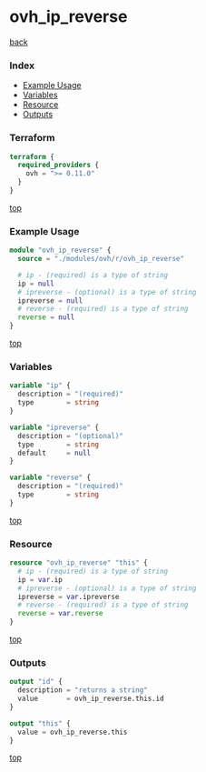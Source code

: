 # ovh_ip_reverse

[back](../ovh.md)

### Index

- [Example Usage](#example-usage)
- [Variables](#variables)
- [Resource](#resource)
- [Outputs](#outputs)

### Terraform

```terraform
terraform {
  required_providers {
    ovh = ">= 0.11.0"
  }
}
```

[top](#index)

### Example Usage

```terraform
module "ovh_ip_reverse" {
  source = "./modules/ovh/r/ovh_ip_reverse"

  # ip - (required) is a type of string
  ip = null
  # ipreverse - (optional) is a type of string
  ipreverse = null
  # reverse - (required) is a type of string
  reverse = null
}
```

[top](#index)

### Variables

```terraform
variable "ip" {
  description = "(required)"
  type        = string
}

variable "ipreverse" {
  description = "(optional)"
  type        = string
  default     = null
}

variable "reverse" {
  description = "(required)"
  type        = string
}
```

[top](#index)

### Resource

```terraform
resource "ovh_ip_reverse" "this" {
  # ip - (required) is a type of string
  ip = var.ip
  # ipreverse - (optional) is a type of string
  ipreverse = var.ipreverse
  # reverse - (required) is a type of string
  reverse = var.reverse
}
```

[top](#index)

### Outputs

```terraform
output "id" {
  description = "returns a string"
  value       = ovh_ip_reverse.this.id
}

output "this" {
  value = ovh_ip_reverse.this
}
```

[top](#index)